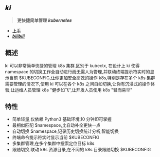 ## 𝒌𝒊

> **更快捷简单管理 𝒌𝒖𝒃𝒆𝒓𝒏𝒆𝒕𝒆𝒔**

- [上手](start)
- [𝒃𝒊𝒍𝒊𝒃𝒊𝒍𝒊](https://www.bilibili.com/video/BV1vg411P7AM)

## 概述

ki 可以非常简单快捷的管理 k8s 集群,区别于 kubectx, 在设计上 ki 使得 namespace 的切换工作全自动进行而无需人为管理,并联动终端提示符实时的显示当前 $KUBECONFIG,让你更加安全高效的操作 k8s,特别是存在多个 k8s 集群需要管理的情况下,使用 ki 可以在各个 k8s 之间自如切换,让你有沉浸式的操作体验,让运维人员管理 k8s "健步如飞",让开发人员使用 k8s "轻而易举"

## 特性

- 简单轻量,仅依赖 Python3 基础环境,10 分钟即可掌握
- 最相似匹配 $namespace,比自动补全更快一点
- 自动切换 $namespace,记录历史切换统计分析,智能切换
- 终端命令提示符实时显示当前 $KUBECONFIG
- 多集群管理,在多个集群中搜索定位目标 k8s
- 跟随切换,联动 k8s 资源目录,在不同的 k8s 目录跟随切换 $KUBECONFIG
